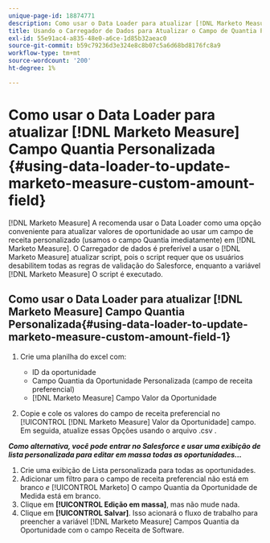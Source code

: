 ```yaml
---
unique-page-id: 18874771
description: Como usar o Data Loader para atualizar [!DNL Marketo Measure] Campo de valor personalizado - [!DNL Marketo Measure] - Documentação do produto
title: Usando o Carregador de Dados para Atualizar o Campo de Quantia Personalizada de Medida do Marketo
exl-id: 55e91ac4-a835-48e0-a6ce-1d85b32aeac0
source-git-commit: b59c79236d3e324e8c8b07c5a6d68bd8176fc8a9
workflow-type: tm+mt
source-wordcount: '200'
ht-degree: 1%

---
```


# Como usar o Data Loader para atualizar [!DNL Marketo Measure] Campo Quantia Personalizada {#using-data-loader-to-update-marketo-measure-custom-amount-field}

[!DNL Marketo Measure] A recomenda usar o Data Loader como uma opção conveniente para atualizar valores de oportunidade ao usar um campo de receita personalizado (usamos o campo Quantia imediatamente) em [!DNL Marketo Measure]. O Carregador de dados é preferível a usar o [!DNL Marketo Measure] atualizar script, pois o script requer que os usuários desabilitem todas as regras de validação do Salesforce, enquanto a variável [!DNL Marketo Measure] O script é executado.

## Como usar o Data Loader para atualizar [!DNL Marketo Measure] Campo Quantia Personalizada{#using-data-loader-to-update-marketo-measure-custom-amount-field-1}

1. Crie uma planilha do excel com:

   * ID da oportunidade
   * Campo Quantia da Oportunidade Personalizada (campo de receita preferencial)
   * [!DNL Marketo Measure] Campo Valor da Oportunidade

1. Copie e cole os valores do campo de receita preferencial no [!UICONTROL [!DNL Marketo Measure] Valor da Oportunidade] campo. Em seguida, atualize essas Opções usando o arquivo .csv .

**_Como alternativa, você pode entrar no Salesforce e usar uma exibição de lista personalizada para editar em massa todas as oportunidades..._**

1. Crie uma exibição de Lista personalizada para todas as oportunidades.
1. Adicionar um filtro para o campo de receita preferencial não está em branco _e_ [!UICONTROL Marketo] O campo Quantia da Oportunidade de Medida está em branco.
1. Clique em **[!UICONTROL Edição em massa]**, mas não mude nada.
1. Clique em **[!UICONTROL Salvar]**. Isso acionará o fluxo de trabalho para preencher a variável [!DNL Marketo Measure] Campos Quantia da Oportunidade com o campo Receita de Software.
